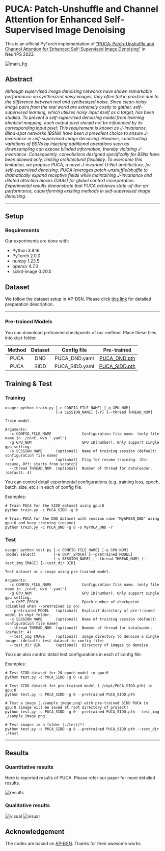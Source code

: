 # PUCA: Patch-Unshuffle and Channel Attention for Enhanced Self-Supervised Image Denoising

This is an official PyTorch implementation of ["PUCA: Patch-Unshuffle and Channel Attention for Enhanced Self-Supervised Image Denoising"](https://arxiv.org/pdf/2310.10088.pdf) in NeurIPS 2023.

![main_fig](./figs/model.PNG)


## Abstract
_Although supervised image denoising networks have shown remarkable performance on synthesized noisy images, they often fail in practice due to the difference between real and synthesized noise. Since clean-noisy image pairs from the real world are extremely costly to gather, self-supervised learning, which utilizes noisy input itself as a target, has been studied. To prevent a self-supervised denoising model from learning identical mapping, each output pixel should not be influenced by its corresponding input pixel; This requirement is known as J-invariance. Blind-spot networks (BSNs) have been a prevalent choice to ensure J-invariance in self-supervised image denoising. However, constructing variations of BSNs by injecting additional operations such as downsampling can expose blinded information, thereby violating J-invariance. Consequently, convolutions designed specifically for BSNs have been allowed only, limiting architectural flexibility. To overcome this limitation, we propose PUCA, a novel J-invariant U-Net architecture, for self-supervised denoising. PUCA leverages patch-unshuffle/shuffle to dramatically expand receptive fields while maintaining J-invariance and dilated attention blocks (DABs) for global context incorporation. Experimental results demonstrate that PUCA achieves state-of-the-art performance, outperforming existing methods in self-supervised image denoising._


---

## Setup

### Requirements

Our experiments are done with:

- Python 3.8.16
- PyTorch 2.0.0
- numpy 1.23.5
- opencv 4.7.0
- scikit-image 0.20.0

## Dataset

We follow the dataset setup in AP-BSN. Please click [this link](https://github.com/wooseoklee4/AP-BSN#directory) for detailed preparation description.

---
### Pre-trained Models

You can download pretrained checkpoints of our method. Place these files into `ckpt` folder.

| Method |      Dataset   |      Config file     | Pre-trained |
| :----: | :------------: | :------------------: | :---------: |
| PUCA |       DND      |     PUCA_DND.yaml   | [PUCA_DND.pth](https://drive.google.com/file/d/1Fct1gFOa0Pn6Y2wwlPOAuZJzwH7Y9m9E/view?usp=sharing) |
| PUCA |      SIDD      |    PUCA_SIDD.yaml   | [PUCA_SIDD.pth](https://drive.google.com/file/d/125A2kvDN-nFefialPyTxjX1tpdbGhaAL/view?usp=sharing) |


## Training & Test

### Training

```
usage: python train.py [-c CONFIG_FILE_NAME] [-g GPU_NUM] 
                       [-s SESSION_NAME] [-r] [--thread THREAD_NUM]

Train model.

Arguments:      
  -c CONFIG_FILE_NAME              Configuration file name. (only file name in ./conf, w/o '.yaml') 
  -g GPU_NUM                       GPU ID(number). Only support single gpu setting.
  -s SESSION_NAME      (optional)  Name of training session (default: configuration file name)
  -r                   (optional)  Flag for resume training. (On: resume, Off: starts from scratch)
  --thread THREAD_NUM  (optional)  Number of thread for dataloader. (default: 4)
```

You can control detail experimental configurations (e.g. training loss, epoch, batch_size, etc.) in each of config file.

Examples:

```
# Train PUCA for the SIDD dataset using gpu:0
python train.py -c PUCA_SIDD -g 0

# Train PUCA for the DND dataset with session name "MyAPBSN_DND" using gpu:0 and keep training (resume)
python train.py -c PUCA_DND -g 0 -s MyPUCA_DND -r
```

### Test

```
usage: python test.py [-c CONFIG_FILE_NAME] [-g GPU_NUM] 
(model select)        [-e CKPT_EPOCH] [--pretrained MODEL] 
                      [-s SESSION_NAME] [--thread THREAD_NUM] [--test_img IMAGE] [--test_dir DIR]

Test dataset or a image using pre-trained model.

Arguments:      
  -c CONFIG_FILE_NAME              Configuration file name. (only file name in ./conf, w/o '.yaml') 
  -g GPU_NUM                       GPU ID(number). Only support single gpu setting.
  -e CKPT_EPOCH                    Epoch number of checkpoint. (disabled when --pretrained is on)
  --pretrained MODEL   (optional)  Explicit directory of pre-trained model in ckpt folder.
  -s SESSION_NAME      (optional)  Name of training session (default: configuration file name)
  --thread THREAD_NUM  (optional)  Number of thread for dataloader. (default: 4)
  --test_img IMAGE     (optional)  Image directory to denoise a single image. (default: test dataset in config file)
  --test_dir DIR       (optional)  Directory of images to denoise.
```

You can also control detail test configurations in each of config file.

Examples:

```
# Test SIDD dataset for 20 epoch model in gpu:0
python test.py -c PUCA_SIDD -g 0 -e 20

# Test SIDD dataset for pre-trained model (./ckpt/PUCA_SIDD.pth) in gpu:0
python test.py -c PUCA_SIDD -g 0 --pretrained PUCA_SIDD.pth

# Test a image (./sample_image.png) with pre-trained SIDD PUCA in gpu:0 (image will be saved at root directory of project)
python test.py -c PUCA_SIDD -g 0 --pretrained PUCA_SIDD.pth --test_img ./sample_image.png

# Test images in a folder (./test/*)
python test.py -c PUCA_SIDD -g 0 --pretrained PUCA_SIDD.pth --test_dir ./test
```

---

## Results

### Quantitative results

Here is reported results of PUCA. Please refer our paper for more detailed results.

![results](./figs/results.PNG)

### Qualitative results

![visual](./figs/qual1.PNG)
![visual](./figs/qual2.PNG)

<!-- ## Reference

```
@inproceedings{lee2022apbsn,
  title={PUCA: Patch-Unshuffle and Channel Attention for Enhanced Self-Supervised Image Denoising}, 
  author={Lee, Wooseok and Son, Sanghyun and Lee, Kyoung Mu},
  booktitle={Proceedings of the IEEE/CVF Conference on Computer Vision and Pattern Recognition (CVPR)},
  year={2023}
}
``` -->

## Acknowledgement

The codes are based on [AP-BSN](https://github.com/wooseoklee4/AP-BSN). Thanks for their awesome works.

<!-- ---

### Update log

- (22.04.15) fixed a bug of single image test without dataset, and update test code for entire image folder.
- (22.05.13) upload result images of the SIDD validation/benchmark dataset. -->
